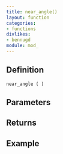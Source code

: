 ```yaml
---
title: near_angle()
layout: function
categories:
- functions
divlikes:
- bennugd
module: mod_
---
```


## Definition

    near_angle ( )

## Parameters

## Returns

## Example
